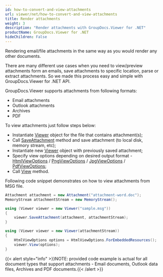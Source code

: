 ```yaml
---
id: how-to-convert-and-view-attachments
url: viewer/net/how-to-convert-and-view-attachments
title: Render attachments
weight: 3
description: "Render attachments with GroupDocs.Viewer for .NET"
productName: GroupDocs.Viewer for .NET
hideChildren: False
---
```


Rendering email/file attachments in the same way as you would render any other documents.

There are many different use cases when you need to view/preview attachments form an emails, save attachments to specific location, parse or extract attachments. So we made this process easy and simple with GroupDocs.Viewer for .NET API.

GroupDocs.Viewer supports attachments from following formats:

* Email attachments
* Outlook attachments
* Archives
* PDF

To view attachments just follow steps below:

* Instantiate [Viewer](https://apireference.groupdocs.com/net/viewer/groupdocs.viewer/viewer) object for the file that contains attachment(s);
* Call [SaveAttachment](https://apireference.groupdocs.com/net/viewer/groupdocs.viewer/viewer/methods/saveattachment) method and save attachment (to local disk, memory stream, etc);
* Instantiate new [Viewer](https://apireference.groupdocs.com/net/viewer/groupdocs.viewer/viewer) object with previously saved attachment;
* Specify view options depending on desired output format - [HtmlViewOptions](https://apireference.groupdocs.com/net/viewer/groupdocs.viewer.options/htmlviewoptions) / [PngViewOptions](https://apireference.groupdocs.com/net/viewer/groupdocs.viewer.options/pngviewoptions) / [JpgViewOptions](https://apireference.groupdocs.com/net/viewer/groupdocs.viewer.options/jpgviewoptions) / [PdfViewOptions](https://apireference.groupdocs.com/net/viewer/groupdocs.viewer.options/pdfviewoptions);
* Call [View](https://apireference.groupdocs.com/net/viewer/groupdocs.viewer/viewer/methods/view) method.

Following code snippet demonstrates on how to view attachments from MSG file.

```csharp
Attachment attachment = new Attachment("attachment-word.doc");           
MemoryStream attachmentStream = new MemoryStream();

using (Viewer viewer = new Viewer("sample.msg"))
{
    viewer.SaveAttachment(attachment, attachmentStream); 
}

using (Viewer viewer = new Viewer(attachmentStream))
{
    HtmlViewOptions options = HtmlViewOptions.ForEmbeddedResources();
    viewer.View(options);
}
```

{{< alert style="info" >}}NOTE: provided code example is actual for all document types that support attachments - Email documents, Outlook data files, Archives and PDF documents.{{< /alert >}}
